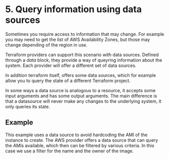 # 5. Query information using data sources

Sometimes you require access to information that may change. For example you may need to get the list of AWS Availability Zones, but those may change depending of the region in use.

Terraform providers can support this scenario with data sources. Defined through a *data* block, they provide a way of queyring information about the system. Each provider will offer a different set of data sources.

In addition terraform itself, offers some data sources, which for example allow you to query the state of a different Terraform project.

In some ways a data source is analogous to a resource, it accepts some input arguments and has some output arguments. The main difference is that a datasource will never make any changes to the underlying system, it only queries its state.

## Example

This example uses a data source to avoid hardcoding the AMI of the instance to create. The AWS provider offers a data source that can query the AMIs available, which then can be filtered by various criteria. In this case we use a filter for the name and the owner of the image.
